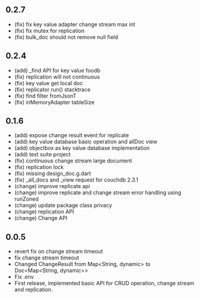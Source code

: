 ## 0.2.7
* (fix) fix key value adapter change stream max int
* (fix) fix mutex for replication
* (fix) bulk_doc should not remove null field

## 0.2.4
* (add) _find API for key value foodb
* (fix) replication will not continuous
* (fix) key value get local doc
* (fix) replicator run() stacktrace
* (fix) find filter fromJsonT
* (fix) inMemoryAdapter tableSize

## 0.1.6
* (add) expose change result event for replicate
* (add) key value database basic operation and allDoc view
* (add) objectbox as key value database implementation
* (add) test suite project
* (fix) continuous change stream large document
* (fix) replication lock
* (fix) missing design_doc.g.dart
* (fix) _all_docs and _view request for couchdb 2.3.1
* (change) improve replicate api
* (change) improve replicate and change stream error handling using runZoned
* (change) update package class privacy
* (change) replication API
* (change) Change API

## 0.0.5
* revert fix on change stream timeout
* fix change stream timeout
* Changed ChangeResult from Map<String, dynamic> to Doc<Map<String, dynamic>>
* Fix .env
* First release, implemented basic API for CRUD operation, change stream and replication.
